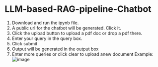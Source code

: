 # LLM-based-RAG-pipeline-Chatbot

1) Download and run the ipynb file.
2) A public url for the chatbot will be generated. Click it.
3) Click the upload button to upload a pdf doc or drop a pdf there.
4) Enter your query in the query box.
5) Click submit
6) Output will be generated in the output box
7) Enter more queries or click clear to upload anew document
Example:
![image](https://github.com/user-attachments/assets/5e0f80c8-9e65-4c5e-8249-7ac765e06c78)
